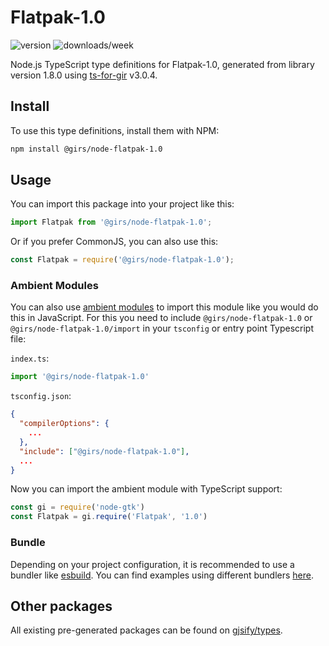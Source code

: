 
# Flatpak-1.0

![version](https://img.shields.io/npm/v/@girs/node-flatpak-1.0)
![downloads/week](https://img.shields.io/npm/dw/@girs/node-flatpak-1.0)


Node.js TypeScript type definitions for Flatpak-1.0, generated from library version 1.8.0 using [ts-for-gir](https://github.com/gjsify/ts-for-gir) v3.0.4.


## Install

To use this type definitions, install them with NPM:
```bash
npm install @girs/node-flatpak-1.0
```

## Usage

You can import this package into your project like this:
```ts
import Flatpak from '@girs/node-flatpak-1.0';
```

Or if you prefer CommonJS, you can also use this:
```ts
const Flatpak = require('@girs/node-flatpak-1.0');
```

### Ambient Modules

You can also use [ambient modules](https://github.com/gjsify/ts-for-gir/tree/main/packages/cli#ambient-modules) to import this module like you would do this in JavaScript.
For this you need to include `@girs/node-flatpak-1.0` or `@girs/node-flatpak-1.0/import` in your `tsconfig` or entry point Typescript file:

`index.ts`:
```ts
import '@girs/node-flatpak-1.0'
```

`tsconfig.json`:
```json
{
  "compilerOptions": {
    ...
  },
  "include": ["@girs/node-flatpak-1.0"],
  ...
}
```

Now you can import the ambient module with TypeScript support: 

```ts
const gi = require('node-gtk')
const Flatpak = gi.require('Flatpak', '1.0')
```


### Bundle

Depending on your project configuration, it is recommended to use a bundler like [esbuild](https://esbuild.github.io/). You can find examples using different bundlers [here](https://github.com/gjsify/ts-for-gir/tree/main/examples).

## Other packages

All existing pre-generated packages can be found on [gjsify/types](https://github.com/gjsify/types).

